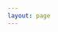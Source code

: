 ```yaml
---
layout: page
---
```

<script setup>
import {
  VPTeamPage,
  VPTeamPageTitle,
  VPTeamMembers
} from 'vitepress/theme'

const members = [
  {//名单顺序以加入项目组时间为准
    avatar: 'https://github.com/zhanwuzhijing.png',//可使用本地图片
    name: '战空',
    title: '23赛季运营',
    links: [
      { icon: 'github', link: 'https://github.com/yyx990803' },
      { icon: {svg: '<svg t="1745370993449" class="icon" viewBox="0 0 1024 1024" version="1.1" xmlns="http://www.w3.org/2000/svg" p-id="2633" width="200" height="200"><path d="M998.4 352.256c-3.072-136.192-121.856-162.304-121.856-162.304s-92.672-0.512-212.992-1.536l87.552-84.48s13.824-17.408-9.728-36.864c-23.552-19.456-25.088-10.752-33.28-5.632-7.168 5.12-112.128 108.032-130.56 126.464-47.616 0-97.28-0.512-145.408-0.512h16.896S323.584 63.488 315.392 57.856s-9.216-13.824-33.28 5.632c-23.552 19.456-9.728 36.864-9.728 36.864l89.6 87.04c-97.28 0-181.248 0.512-220.16 2.048C15.872 225.792 25.6 352.256 25.6 352.256s1.536 271.36 0 408.576c13.824 137.216 119.296 159.232 119.296 159.232s41.984 1.024 73.216 1.024c3.072 8.704 5.632 51.712 53.76 51.712 47.616 0 53.76-51.712 53.76-51.712s350.72-1.536 379.904-1.536c1.536 14.848 8.704 54.272 56.832 53.76 47.616-1.024 51.2-56.832 51.2-56.832s16.384-1.536 65.024 0c113.664-20.992 120.32-154.112 120.32-154.112s-2.048-273.92-0.512-410.112z m-97.792 434.176c0 21.504-16.896 38.912-37.888 38.912h-691.2c-20.992 0-37.888-17.408-37.888-38.912V328.192c0-21.504 16.896-38.912 37.888-38.912h691.2c20.992 0 37.888 17.408 37.888 38.912v458.24z" fill="#1296DB" p-id="2634"></path><path d="M409.088 418.816l-203.264 38.912 17.408 76.288 201.216-38.912zM518.656 621.056c-49.664 106.496-94.208 26.112-94.208 26.112l-33.28 21.504s65.536 89.6 128 21.504c73.728 68.096 130.048-22.016 130.048-22.016l-30.208-19.456c0-0.512-52.736 75.776-100.352-27.648zM619.008 495.104l201.728 38.912 16.896-76.288-202.752-38.912z" fill="#1296DB" p-id="2635"></path></svg>'}, link: 'https://space.bilibili.com/457281967' }
    ]
  },
]
</script>

<VPTeamPage>
  <VPTeamPageTitle>
    <template #title>
      SLDX——Ambition Website项目
    </template>
    <template #lead>
      本项目的创建与维护感谢以下队员
    </template>
  </VPTeamPageTitle>
  <VPTeamMembers :members />
</VPTeamPage>